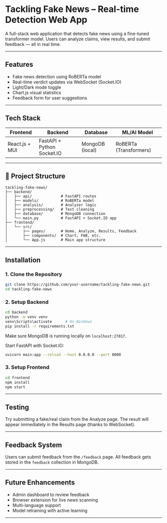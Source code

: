 
#  Tackling Fake News – Real-time Detection Web App

A full-stack web application that detects fake news using a fine-tuned transformer model. Users can analyze claims, view results, and submit feedback — all in real time.

---

##  Features

-  Fake news detection using RoBERTa model
-  Real-time verdict updates via WebSocket (Socket.IO)
-  Light/Dark mode toggle
-  Chart.js visual statistics
-  Feedback form for user suggestions

---

##  Tech Stack

| Frontend            | Backend               | Database        | ML/AI Model         |
|---------------------|------------------------|------------------|---------------------|
| React.js + MUI      | FastAPI + Python Socket.IO | MongoDB (local) | RoBERTa (Transformers) |

---

## 📁 Project Structure

```
tackling-fake-news/
├── backend/
│   ├── api/             # FastAPI routes
│   ├── models/          # RoBERTa model
│   ├── analysis/        # Analyzer logic
│   ├── preprocessing/   # Text cleaning
│   ├── database/        # MongoDB connection
│   └── main.py          # FastAPI + Socket.IO app
├── frontend/
│   └── src/
│       ├── pages/       # Home, Analyze, Results, Feedback
│       ├── components/  # Chart, FAB, etc.
│       └── App.js       # Main app structure
```

---

##  Installation

### 1. Clone the Repository

```bash
git clone https://github.com/your-username/tackling-fake-news.git
cd tackling-fake-news
```

### 2. Setup Backend

```bash
cd backend
python -m venv venv
venv\Scripts\activate      # On Windows
pip install -r requirements.txt
```

Make sure MongoDB is running locally on `localhost:27017`.

Start FastAPI with Socket.IO:
```bash
uvicorn main:app --reload --host 0.0.0.0 --port 8000
```

### 3. Setup Frontend

```bash
cd frontend
npm install
npm start
```

---

##  Testing

Try submitting a fake/real claim from the Analyze page. The result will appear immediately in the Results page (thanks to WebSocket).

---

##  Feedback System

Users can submit feedback from the `/feedback` page. All feedback gets stored in the `feedback` collection in MongoDB.

---

##  Future Enhancements

-  Admin dashboard to review feedback
-  Browser extension for live news scanning
-  Multi-language support
-  Model retraining with active learning

---



